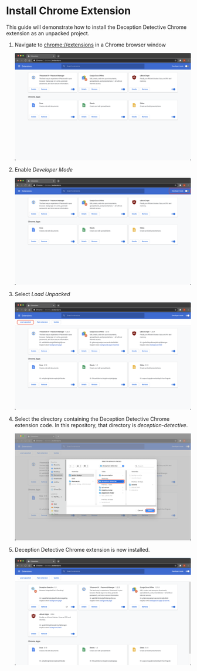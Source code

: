 # Install Chrome Extension

This guide will demonstrate how to install the Deception Detective Chrome extension as an unpacked project.

1) Navigate to [chrome://extensions](chrome://extensions/) in a Chrome browser window
 
   ![Chrome Extensions](../screenshots/install/extensions.png)
   
2) Enable *Developer Mode*
 
   ![Enable Developer Mode](../screenshots/install/enable-developer.png)

3) Select *Load Unpacked*
 
   ![Load Unpacked](../screenshots/install/load-unpacked.png)

4) Select the directory containing the Deception Detective Chrome extension code. In this repository, that directory is *deception-detective*.
 
   ![Select Directory](../screenshots/install/select-dir.png)

5) Deception Detective Chrome extension is now installed.
 
   ![Installed](../screenshots/install/installed.png)